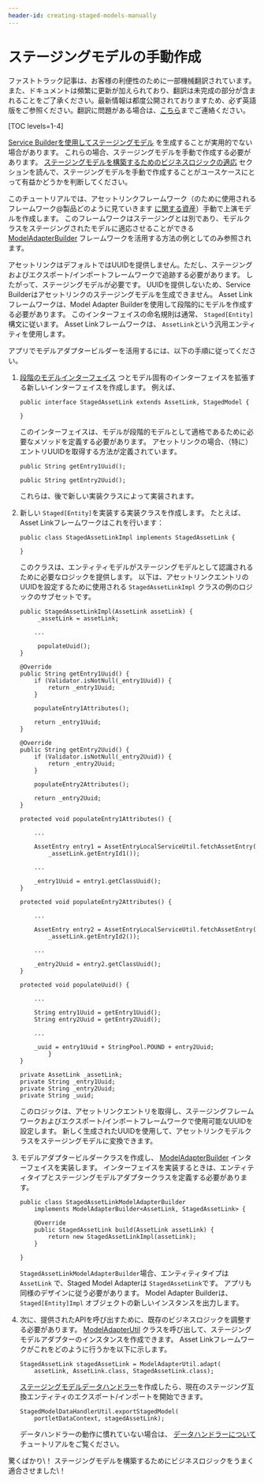```yaml
---
header-id: creating-staged-models-manually
---
```


# ステージングモデルの手動作成

<p class="alert alert-info"><span class="wysiwyg-color-blue120">ファストトラック記事は、お客様の利便性のために一部機械翻訳されています。また、ドキュメントは頻繁に更新が加えられており、翻訳は未完成の部分が含まれることをご了承ください。最新情報は都度公開されておりますため、必ず英語版をご参照ください。翻訳に問題がある場合は、<a href="mailto:support-content-jp@liferay.com">こちら</a>までご連絡ください。</span></p>

[TOC levels=1-4]

[Service Builderを使用してステージングモデル](/docs/7-1/tutorials/-/knowledge_base/t/understanding-staged-models#important-attributes-in-staging) を生成することが実用的でない場合があります。 これらの場合、ステージングモデルを手動で作成する必要があります。 [ステージングモデルを構築するためのビジネスロジックの適応](/docs/7-1/tutorials/-/knowledge_base/t/understanding-staged-models#adapting-your-business-logic-to-build-staged-models) セクションを読んで、ステージングモデルを手動で作成することがユースケースにとって有益かどうかを判断してください。

このチュートリアルでは、アセットリンクフレームワーク（のために使用されるフレームワーク@製品どのように見ていきます [に関する資産](/docs/7-1/user/-/knowledge_base/u/defining-content-relationships)）手動で上演モデルを作成します。 このフレームワークはステージングとは別であり、モデルクラスをステージングされたモデルに適応させることができる [ModelAdapterBuilder](@platform-ref@/7.1-latest/javadocs/portal-kernel/com/liferay/portal/kernel/model/adapter/builder/ModelAdapterBuilder.html) フレームワークを活用する方法の例としてのみ参照されます。

アセットリンクはデフォルトではUUIDを提供しません。ただし、ステージングおよびエクスポート/インポートフレームワークで追跡する必要があります。 したがって、ステージングモデルが必要です。 UUIDを提供しないため、Service Builderはアセットリンクのステージングモデルを生成できません。 Asset Linkフレームワークは、Model Adapter Builderを使用して段階的にモデルを作成する必要があります。 このインターフェイスの命名規則は通常、 `Staged[Entity]` 構文に従います。 Asset Linkフレームワークは、 `AssetLink`という汎用エンティティを使用します。

アプリでモデルアダプタービルダーを活用するには、以下の手順に従ってください。

1.  [段階のモデルインターフェイス](/docs/7-1/tutorials/-/knowledge_base/t/understanding-staged-models#staged-model-interfaces) つとモデル固有のインターフェイスを拡張する新しいインターフェイスを作成します。 例えば、
   
        public interface StagedAssetLink extends AssetLink, StagedModel {
       
        }

    このインターフェイスは、モデルが段階的モデルとして適格であるために必要なメソッドを定義する必要があります。 アセットリンクの場合、（特に）エントリUUIDを取得する方法が定義されています。
   
        public String getEntry1Uuid();
       
        public String getEntry2Uuid();

    これらは、後で新しい実装クラスによって実装されます。

2.  新しい `Staged[Entity]`を実装する実装クラスを作成します。 たとえば、Asset Linkフレームワークはこれを行います：
   
        public class StagedAssetLinkImpl implements StagedAssetLink {
       
        }

    このクラスは、エンティティモデルがステージングモデルとして認識されるために必要なロジックを提供します。 以下は、アセットリンクエントリのUUIDを設定するために使用される `StagedAssetLinkImpl` クラスの例のロジックのサブセットです。
   
        public StagedAssetLinkImpl(AssetLink assetLink) {
             _assetLink = assetLink;
       
            ...
       
             populateUuid();
        }
       
        @Override
        public String getEntry1Uuid() {
            if (Validator.isNotNull(_entry1Uuid)) {
                return _entry1Uuid;
            }
       
            populateEntry1Attributes();
       
            return _entry1Uuid;
        }
       
        @Override
        public String getEntry2Uuid() {
            if (Validator.isNotNull(_entry2Uuid)) {
                return _entry2Uuid;
            }
       
            populateEntry2Attributes();
       
            return _entry2Uuid;
        }
       
        protected void populateEntry1Attributes() {
       
            ...
       
            AssetEntry entry1 = AssetEntryLocalServiceUtil.fetchAssetEntry(
                _assetLink.getEntryId1());
       
            ...
       
            _entry1Uuid = entry1.getClassUuid();
        }
       
        protected void populateEntry2Attributes() {
       
            ...
       
            AssetEntry entry2 = AssetEntryLocalServiceUtil.fetchAssetEntry(
                _assetLink.getEntryId2());
       
            ...
       
            _entry2Uuid = entry2.getClassUuid();
        }
       
        protected void populateUuid() {
       
            ...
       
            String entry1Uuid = getEntry1Uuid();
            String entry2Uuid = getEntry2Uuid();
       
            ...
       
            _uuid = entry1Uuid + StringPool.POUND + entry2Uuid;
                }
        }
       
        private AssetLink _assetLink;
        private String _entry1Uuid;
        private String _entry2Uuid;
        private String _uuid;

    このロジックは、アセットリンクエントリを取得し、ステージングフレームワークおよびエクスポート/インポートフレームワークで使用可能なUUIDを設定します。 新しく生成されたUUIDを使用して、アセットリンクモデルクラスをステージングモデルに変換できます。

3.  モデルアダプタービルダークラスを作成し、 [ModelAdapterBuilder](@platform-ref@/7.1-latest/javadocs/portal-kernel/com/liferay/portal/kernel/model/adapter/builder/ModelAdapterBuilder.html) インターフェイスを実装します。 インターフェイスを実装するときは、エンティティタイプとステージングモデルアダプタークラスを定義する必要があります。
   
        public class StagedAssetLinkModelAdapterBuilder
            implements ModelAdapterBuilder<AssetLink, StagedAssetLink> {
       
            @Override
            public StagedAssetLink build(AssetLink assetLink) {
                return new StagedAssetLinkImpl(assetLink);
            }
       
        }

    `StagedAssetLinkModelAdapterBuilder`場合、エンティティタイプは `AssetLink` で、Staged Model Adapterは `StagedAssetLink`です。 アプリも同様のデザインに従う必要があります。 Model Adapter Builderは、 `Staged[Entity]Impl` オブジェクトの新しいインスタンスを出力します。

4.  次に、提供されたAPIを呼び出すために、既存のビジネスロジックを調整する必要があります。 [ModelAdapterUtil](@platform-ref@/7.1-latest/javadocs/portal-kernel/com/liferay/portal/kernel/model/adapter/ModelAdapterUtil.html) クラスを呼び出して、ステージングモデルアダプターのインスタンスを作成できます。 Asset Linkフレームワークがこれをどのように行うかを以下に示します。
   
        StagedAssetLink stagedAssetLink = ModelAdapterUtil.adapt(
            assetLink, AssetLink.class, StagedAssetLink.class);

    [ステージングモデルデータハンドラー](/docs/7-1/tutorials/-/knowledge_base/t/developing-staged-model-data-handlers)を作成したら、現在のステージング互換エンティティのエクスポート/インポートを開始できます。
   
        StagedModelDataHandlerUtil.exportStagedModel(
            portletDataContext, stagedAssetLink);

    データハンドラーの動作に慣れていない場合は、 [データハンドラーについて](/docs/7-1/tutorials/-/knowledge_base/t/understanding-data-handlers) チュートリアルをご覧ください。

驚くばかり\！ ステージングモデルを構築するためにビジネスロジックをうまく適合させました\！
